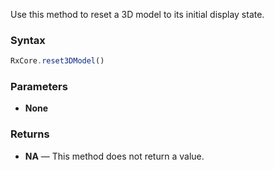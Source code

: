 Use this method to reset a 3D model to its initial display state.

### Syntax

```typescript
RxCore.reset3DModel()
```

### Parameters

- **None**

### Returns

- **NA** — This method does not return a value.